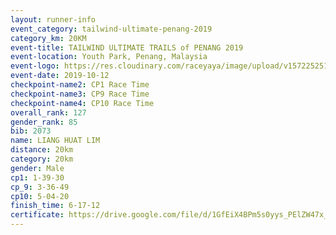 ```yaml
---
layout: runner-info 
event_category: tailwind-ultimate-penang-2019 
category_km: 20KM 
event-title: TAILWIND ULTIMATE TRAILS of PENANG 2019 
event-location: Youth Park, Penang, Malaysia 
event-logo: https://res.cloudinary.com/raceyaya/image/upload/v1572252513/logo/utop-2019_h9tzys.jpg 
event-date: 2019-10-12 
checkpoint-name2: CP1 Race Time 
checkpoint-name3: CP9 Race Time 
checkpoint-name4: CP10 Race Time 
overall_rank: 127
gender_rank: 85
bib: 2073
name: LIANG HUAT LIM
distance: 20km
category: 20km
gender: Male
cp1: 1-39-30
cp_9: 3-36-49
cp10: 5-04-20
finish_time: 6-17-12
certificate: https://drive.google.com/file/d/1GfEiX4BPm5s0yys_PElZW47x_8IvGk5x/view?usp=sharing
---
```


